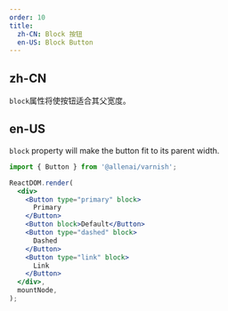 ```yaml
---
order: 10
title:
  zh-CN: Block 按钮
  en-US: Block Button
---
```


## zh-CN

`block`属性将使按钮适合其父宽度。

## en-US

`block` property will make the button fit to its parent width.

```jsx
import { Button } from '@allenai/varnish';

ReactDOM.render(
  <div>
    <Button type="primary" block>
      Primary
    </Button>
    <Button block>Default</Button>
    <Button type="dashed" block>
      Dashed
    </Button>
    <Button type="link" block>
      Link
    </Button>
  </div>,
  mountNode,
);
```
